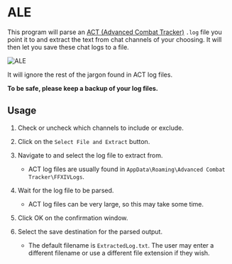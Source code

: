 # ALE

This program will parse an [ACT (Advanced Combat Tracker)](https://advancedcombattracker.com/) `.log` file you point it to and extract the text from chat channels of your choosing. It will then let you save these chat logs to a file.

![ALE](https://user-images.githubusercontent.com/63081353/131411924-d955483f-c920-4c67-86fa-8b6d9f43262e.png)

It will ignore the rest of the jargon found in ACT log files.

**To be safe, please keep a backup of your log files.**

## Usage

1. Check or uncheck which channels to include or exclude.

2. Click on the `Select File and Extract` button.

3. Navigate to and select the log file to extract from.
    * ACT log files are usually found in `AppData\Roaming\Advanced Combat Tracker\FFXIVLogs`.

4. Wait for the log file to be parsed.
    * ACT log files can be very large, so this may take some time. 

5. Click OK on the confirmation window.

6. Select the save destination for the parsed output. 
    * The default filename is `ExtractedLog.txt`. The user may enter a different filename or use a different file extension if they wish.
